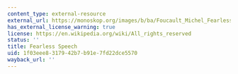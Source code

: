 ```yaml
---
content_type: external-resource
external_url: https://monoskop.org/images/b/ba/Foucault_Michel_Fearless_Speech.pdf
has_external_license_warning: true
license: https://en.wikipedia.org/wiki/All_rights_reserved
status: ''
title: Fearless Speech
uid: 1f03eee8-3179-42b7-b91e-7fd22dce5570
wayback_url: ''
---
```

